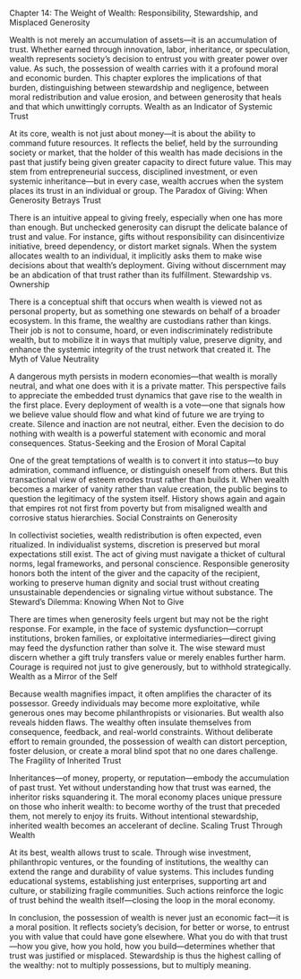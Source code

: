 Chapter 14: The Weight of Wealth: Responsibility, Stewardship, and Misplaced Generosity

Wealth is not merely an accumulation of assets—it is an accumulation of trust. Whether earned through innovation, labor, inheritance, or speculation, wealth represents society’s decision to entrust you with greater power over value. As such, the possession of wealth carries with it a profound moral and economic burden. This chapter explores the implications of that burden, distinguishing between stewardship and negligence, between moral redistribution and value erosion, and between generosity that heals and that which unwittingly corrupts.
Wealth as an Indicator of Systemic Trust

At its core, wealth is not just about money—it is about the ability to command future resources. It reflects the belief, held by the surrounding society or market, that the holder of this wealth has made decisions in the past that justify being given greater capacity to direct future value. This may stem from entrepreneurial success, disciplined investment, or even systemic inheritance—but in every case, wealth accrues when the system places its trust in an individual or group.
The Paradox of Giving: When Generosity Betrays Trust

There is an intuitive appeal to giving freely, especially when one has more than enough. But unchecked generosity can disrupt the delicate balance of trust and value. For instance, gifts without responsibility can disincentivize initiative, breed dependency, or distort market signals. When the system allocates wealth to an individual, it implicitly asks them to make wise decisions about that wealth’s deployment. Giving without discernment may be an abdication of that trust rather than its fulfillment.
Stewardship vs. Ownership

There is a conceptual shift that occurs when wealth is viewed not as personal property, but as something one stewards on behalf of a broader ecosystem. In this frame, the wealthy are custodians rather than kings. Their job is not to consume, hoard, or even indiscriminately redistribute wealth, but to mobilize it in ways that multiply value, preserve dignity, and enhance the systemic integrity of the trust network that created it.
The Myth of Value Neutrality

A dangerous myth persists in modern economies—that wealth is morally neutral, and what one does with it is a private matter. This perspective fails to appreciate the embedded trust dynamics that gave rise to the wealth in the first place. Every deployment of wealth is a vote—one that signals how we believe value should flow and what kind of future we are trying to create. Silence and inaction are not neutral, either. Even the decision to do nothing with wealth is a powerful statement with economic and moral consequences.
Status-Seeking and the Erosion of Moral Capital

One of the great temptations of wealth is to convert it into status—to buy admiration, command influence, or distinguish oneself from others. But this transactional view of esteem erodes trust rather than builds it. When wealth becomes a marker of vanity rather than value creation, the public begins to question the legitimacy of the system itself. History shows again and again that empires rot not first from poverty but from misaligned wealth and corrosive status hierarchies.
Social Constraints on Generosity

In collectivist societies, wealth redistribution is often expected, even ritualized. In individualist systems, discretion is preserved but moral expectations still exist. The act of giving must navigate a thicket of cultural norms, legal frameworks, and personal conscience. Responsible generosity honors both the intent of the giver and the capacity of the recipient, working to preserve human dignity and social trust without creating unsustainable dependencies or signaling virtue without substance.
The Steward’s Dilemma: Knowing When Not to Give

There are times when generosity feels urgent but may not be the right response. For example, in the face of systemic dysfunction—corrupt institutions, broken families, or exploitative intermediaries—direct giving may feed the dysfunction rather than solve it. The wise steward must discern whether a gift truly transfers value or merely enables further harm. Courage is required not just to give generously, but to withhold strategically.
Wealth as a Mirror of the Self

Because wealth magnifies impact, it often amplifies the character of its possessor. Greedy individuals may become more exploitative, while generous ones may become philanthropists or visionaries. But wealth also reveals hidden flaws. The wealthy often insulate themselves from consequence, feedback, and real-world constraints. Without deliberate effort to remain grounded, the possession of wealth can distort perception, foster delusion, or create a moral blind spot that no one dares challenge.
The Fragility of Inherited Trust

Inheritances—of money, property, or reputation—embody the accumulation of past trust. Yet without understanding how that trust was earned, the inheritor risks squandering it. The moral economy places unique pressure on those who inherit wealth: to become worthy of the trust that preceded them, not merely to enjoy its fruits. Without intentional stewardship, inherited wealth becomes an accelerant of decline.
Scaling Trust Through Wealth

At its best, wealth allows trust to scale. Through wise investment, philanthropic ventures, or the founding of institutions, the wealthy can extend the range and durability of value systems. This includes funding educational systems, establishing just enterprises, supporting art and culture, or stabilizing fragile communities. Such actions reinforce the logic of trust behind the wealth itself—closing the loop in the moral economy.

In conclusion, the possession of wealth is never just an economic fact—it is a moral position. It reflects society’s decision, for better or worse, to entrust you with value that could have gone elsewhere. What you do with that trust—how you give, how you hold, how you build—determines whether that trust was justified or misplaced. Stewardship is thus the highest calling of the wealthy: not to multiply possessions, but to multiply meaning.
